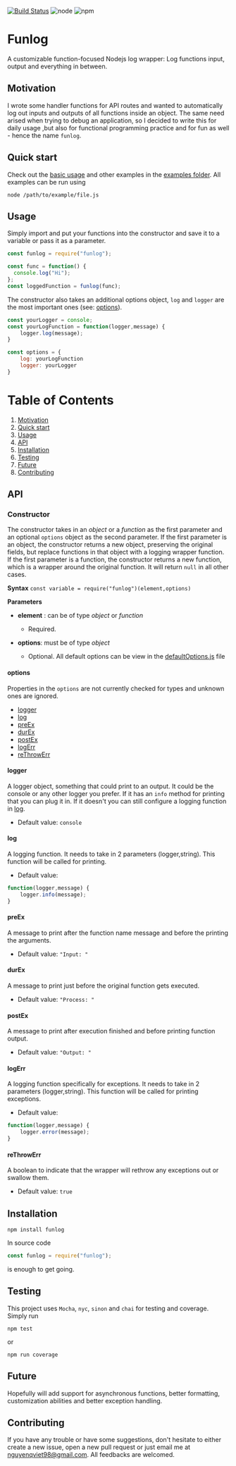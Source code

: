 [![Build Status](https://travis-ci.org/axblueblader/funlog.svg?branch=master)](https://travis-ci.org/axblueblader/funlog)
![node](https://img.shields.io/node/v/funlog)
![npm](https://img.shields.io/npm/dm/funlog)

# Funlog

A customizable function-focused Nodejs log wrapper: Log functions input, output and everything in between.

## Motivation

I wrote some handler functions for API routes and wanted to automatically log out inputs and outputs of all functions inside an object. The same need arised when trying to debug an application, so I decided to write this for daily usage ,but also for functional programming practice and for fun as well - hence the name `funlog`.

## Quick start

Check out the [basic usage][basic-usage] and other examples in the [examples folder][example].
All examples can be run using

```
node /path/to/example/file.js
```

## Usage

Simply import and put your functions into the constructor and save it to a variable or pass it as a parameter.

```js
const funlog = require("funlog");

const func = function() {
  console.log("Hi");
};
const loggedFunction = funlog(func);
```

The constructor also takes an additional options object, `log` and `logger` are the most important ones (see: [options](#options)).

```js
const yourLogger = console;
const yourLogFunction = function(logger,message) {
    logger.log(message);
}

const options = {
    log: yourLogFunction
    logger: yourLogger
}
```

# Table of Contents

1. [Motivation](#motivation)
2. [Quick start](#quick-start)
3. [Usage](#usage)
4. [API](#api)
5. [Installation](#installation)
6. [Testing](#testing)
7. [Future](#future)
8. [Contributing](#contributing)

## API

### Constructor

The constructor takes in an _object_ or a _function_ as the first parameter and an optional `options` object as the second parameter.
If the first parameter is an object, the constructor returns a new object, preserving the original fields, but replace functions in that object with a logging wrapper function.
If the first parameter is a function, the constructor returns a new function, which is a wrapper around the original function.
It will return `null` in all other cases.

**Syntax**
`const variable = require("funlog")(element,options)`

**Parameters**

- **element** : can be of type _object_ or _function_

  - Required.

- **options**: must be of type _object_

  - Optional. All default options can be view in the [defaultOptions.js][default-options] file

#### options

Properties in the `options` are not currently checked for types and unknown ones are ignored.

- [logger](#logger)
- [log](#log)
- [preEx](#preEx)
- [durEx](#durEx)
- [postEx](#postEx)
- [logErr](#logErr)
- [reThrowErr](#reThrowErr)

#### logger

A logger object, something that could print to an output. It could be the console or any other logger you prefer. If it has an `info` method for printing that you can plug it in. If it doesn't you can still configure a logging function in [log](#log).

- Default value: `console`

#### log

A logging function. It needs to take in 2 parameters (logger,string). This function will be called for printing.

- Default value:

```js
function(logger,message) {
    logger.info(message);
}
```

#### preEx

A message to print after the function name message and before the printing the arguments.

- Default value: `"Input: "`

#### durEx

A message to print just before the original function gets executed.

- Default value: `"Process: "`

#### postEx

A message to print after execution finished and before printing function output.

- Default value: `"Output: "`

#### logErr

A logging function specifically for exceptions. It needs to take in 2 parameters (logger,string). This function will be called for printing exceptions.

- Default value:

```js
function(logger,message) {
    logger.error(message);
}
```

#### reThrowErr

A boolean to indicate that the wrapper will rethrow any exceptions out or swallow them.

- Default value: `true`

## Installation

```
npm install funlog
```

In source code

```js
const funlog = require("funlog");
```

is enough to get going.

## Testing

This project uses `Mocha`, `nyc`, `sinon` and `chai` for testing and coverage.
Simply run

```
npm test
```

or

```
npm run coverage
```

## Future

Hopefully will add support for asynchronous functions, better formatting, customization abilities and better exception handling.

## Contributing

If you have any trouble or have some suggestions, don't hesitate to either create a new issue, open a new pull request or just email me at <nguyenqviet98@gmail.com>. All feedbacks are welcomed.

[basic-usage]: https://github.com/axblueblader/funlog/blob/master/examples/basic-usage.js
[example]: https://github.com/axblueblader/funlog/tree/master/examples
[default-options]: https://github.com/axblueblader/funlog/tree/master/src/defaultOptions.js
